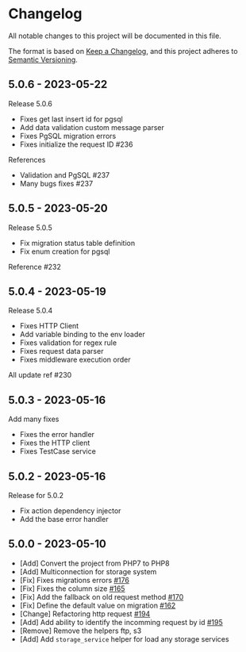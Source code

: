 # Changelog

All notable changes to this project will be documented in this file.

The format is based on [Keep a Changelog](https://keepachangelog.com/en/1.0.0/),
and this project adheres to [Semantic Versioning](https://semver.org/spec/v2.0.0.html).

## 5.0.6 - 2023-05-22

Release 5.0.6

- Fixes get last insert id for pgsql
- Add data validation custom message parser
- Fixes PgSQL migration errors
- Fixes initialize the request ID #236

References

- Validation and PgSQL #237
- Many bugs fixes #237

## 5.0.5 - 2023-05-20

Release 5.0.5

- Fix migration status table definition
- Fix enum creation for pgsql

Reference #232

## 5.0.4 - 2023-05-19

Release 5.0.4

- Fixes HTTP Client
- Add variable binding to the env loader
- Fixes validation for regex rule
- Fixes request data parser
- Fixes middleware execution order

All update ref #230

## 5.0.3 - 2023-05-16

Add many fixes

- Fixes the error handler
- Fixes the HTTP client
- Fixes TestCase service

## 5.0.2 - 2023-05-16

Release for 5.0.2

- Fix action dependency injector
- Add the base error handler

## 5.0.0 - 2023-05-10

- [Add] Convert the project from PHP7 to PHP8
- [Add] Multiconnection for storage system
- [Fix] Fixes migrations errors [#176](https://github.com/bowphp/framework/pull/176)
- [Fix] Fixes the column size [#165](https://github.com/bowphp/framework/pull/165)
- [Fix] Add the fallback on old request method [#170](https://github.com/bowphp/framework/pull/170)
- [Fix] Define the default value on migration [#162](https://github.com/bowphp/framework/pull/162)
- [Change] Refactoring http request [#194](https://github.com/bowphp/framework/pull/194)
- [Add] Add ability to identify the incomming request by id [#195](https://github.com/bowphp/framework/pull/195)
- [Remove] Remove the helpers ftp, s3
- [Add] Add `storage_service` helper for load any storage services
